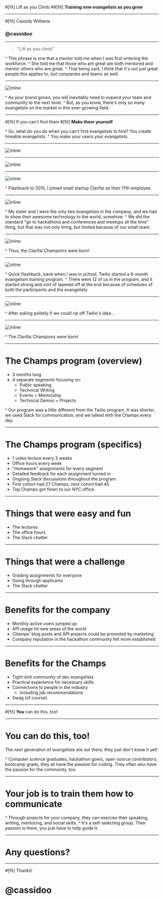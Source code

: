 #[fit] Lift as you Climb
##[fit] **Training new evangelists as you grow**

---

#[fit] Cassidy Williams
### **@cassidoo**

---

> "Lift as you climb"

^ This phrase is one that a mentor told me when I was first entering the workforce.
^ She told me that those who are great are both mentored and mentor others who are great.
^ That being said, I think that it's not just great people this applies to, but companies and teams as well.

---

![inline](growth.gif)

^ As your brand grows, you will inevitably need to expand your team and community to the next level.
^ But, as you know, there's only so many evangelists on the market in this ever-growing field.

---

#[fit] If you can't find them
#[fit] **Make them yourself**

^ So, what do you do when you can't find evangelists to hire? You create hireable evangelists.
^ You make your users your evangelists.

---

![inline](how.gif)

---

![inline](illshowyouburt.gif)

---

![inline](logo.png)

^ Flashback to 2015, I joined small startup Clarifai as their 17th employee.

---

![inline](sister.jpg)

^ My sister and I were the only two evangelists in the company, and we had to show their awesome technology to the world, somehow.
^ We did the standard "go to hackathons and conferences and meetups all the time" thing, but that was not only tiring, but limited because of our small team.

---

![inline](champs.png)

^ Thus, the Clarifai Champions were born!

---

![inline](heroes.png)

^ Quick flashback, back when I was in school, Twilio started a 6-month evangelism training program.
^ There were 12 of us in the program, and it started strong and sort of tapered off at the end because of schedules of both the participants and the evangelists.

---

![inline](permission.png)

^ After asking politely if we could rip off Twilio's idea...

---

![inline](champs.png)

^ The Clarifai Champions were born!

---

# The Champs program (overview)

- 3 months long
- 4 separate segments focusing on:
  - Public speaking
  - Technical Writing
  - Events + Mentorship
  - Technical Demos + Projects

^ Our program was a little different from the Twilio program. It was shorter, we used Slack for communication, and we talked with the Champs every day.

---

# The Champs program (specifics)

- 1 video lecture every 3 weeks
- Office hours every week
- "Homework" assignments for every segment
- Detailed feedback for each assignment turned in
- Ongoing Slack discussions throughout the program
- First cohort had 27 Champs, next cohort had 45
- Top Champs got flown to our NYC office

---

# Things that were easy and fun

- The lectures
- The office hours
- The Slack chatter

---

# Things that were a challenge

- Grading assignments for everyone
- Going through applicants
- The Slack chatter

---

# Benefits for the company

- Monthly active users jumped up
- API usage hit new areas of the world
- Champs' blog posts and API projects could be promoted by marketing
- Company reputation in the hackathon community felt more established

---

# Benefits for the Champs

- Tight-knit community of dev evangelists
- Practical experience for necessary skills
- Connections to people in the industry
  - Including job recommendations
- Swag (of course)

---

#[fit] **You** can do this, too!

---

# **You** can do this, too!

The next generation of evangelists are out there, they just don't know it yet!

^ Computer science graduates, hackathon goers, open source contributors, bootcamp grads, they all have the passion for coding. They often also have the passion for the community, too.

---

# Your job is to train them how to **communicate**

^ Through projects for your company, they can exercise their speaking, writing, mentoring, and social skills.
^ It's a self-selecting group. Their passion is there, you just have to help guide it.

---

# Any questions?

---

#[fit] Thanks!

# **@cassidoo**
